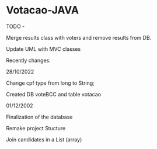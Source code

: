 # Votacao-JAVA

TODO - 

Merge results class with voters and remove results from DB.


Update UML with MVC classes


Recently changes:

28/10/2022

Change cpf type from long to String;

Created DB voteBCC and table votacao

01/12/2002

Finalization of the database

Remake project Stucture

Join candidates in a List (array)


